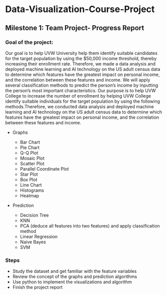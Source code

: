 # Data-Visualization-Course-Project
 
## Milestone 1: Team Project- Progress Report
 
### Goal of the project: 
Our goal is to help UVW University help them identify suitable candidates for the target population by using the $50,000 income threshold, 
thereby increasing their enrollment rate. Therefore, we made a data analysis and deployed machine learning and AI technology on the US adult 
census data to determine which features have the greatest impact on personal income, and the correlation between these features and income. 
We will apply several classification methods to predict the person’s income by inputting the person’s most important characteristics. Our 
purpose is to help UVW College to increase the number of enrollment by helping UVW College identify suitable individuals for the target 
population by using the following methods.Therefore, we conducted data analysis and deployed machine learning and AI technology on the US 
adult census data to determine which features have the greatest impact on personal income, and the correlation between these features and income.

- Graphs
  - Bar Chart
  - Pie Chart
  - Q-Q Plot
  - Mosaic Plot
  - Scatter Plot
  - Parallel Coordinate Plot
  - Star Plot
  - Box Plot
  - Line Chart
  - Histograms
  - Heatmap
  
- Prediction
  - Decision Tree
  - KNN
  - PCA (deduce all features into two features) and apply classification method
  - Linear Regression
  - Naive Bayes
  - SVM
  
### Steps
- Study the dataset and get familiar with the feature variables
- Review the concept of the graphs and prediction algorithms
- Use python to implement the visualizations and algorithm
- Finish the project report
